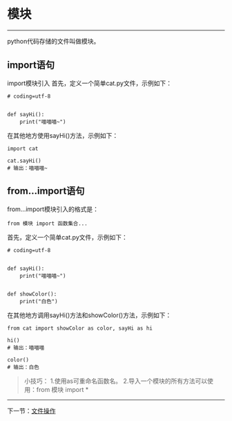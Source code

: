 # 模块 #

----------
python代码存储的文件叫做模块。

## import语句 ##

import模块引入
首先，定义一个简单cat.py文件，示例如下：
```
# coding=utf-8


def sayHi():
    print("喵喵喵~")
```
在其他地方使用sayHi()方法，示例如下：
```
import cat

cat.sayHi()
# 输出：喵喵喵~
```

## from...import语句 ##
from...import模块引入的格式是：
```
from 模块 import 函数集合...
```

首先，定义一个简单cat.py文件，示例如下：
```
# coding=utf-8


def sayHi():
    print("喵喵喵~")


def showColor():
    print("白色")
```
在其他地方调用sayHi()方法和showColor()方法，示例如下：
```
from cat import showColor as color, sayHi as hi

hi()
# 输出：喵喵喵

color()
# 输出：白色
```
> 小技巧：
> 1.使用as可重命名函数名。
> 2.导入一个模块的所有方法可以使用：from 模块 import *




----------

下一节：[文件操作](文件操作.md)